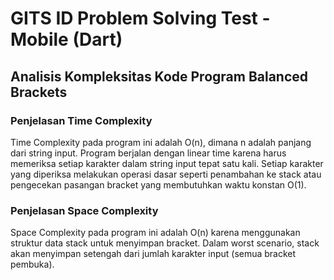# GITS ID Problem Solving Test - Mobile (Dart)

## Analisis Kompleksitas Kode Program Balanced Brackets

### Penjelasan Time Complexity

Time Complexity pada program ini adalah O(n), dimana n adalah panjang dari string input. Program berjalan dengan linear time karena harus memeriksa setiap karakter dalam string input tepat satu kali. Setiap karakter yang diperiksa melakukan operasi dasar seperti penambahan ke stack atau pengecekan pasangan bracket yang membutuhkan waktu konstan O(1).

### Penjelasan Space Complexity

Space Complexity pada program ini adalah O(n) karena menggunakan struktur data stack untuk menyimpan bracket. Dalam worst scenario, stack akan menyimpan setengah dari jumlah karakter input (semua bracket pembuka).

